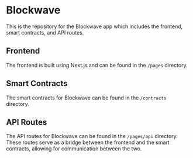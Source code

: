 # Blockwave

This is the repository for the Blockwave app which includes the frontend, smart contracts, and API routes.

## Frontend

The frontend is built using Next.js and can be found in the `/pages` directory.

## Smart Contracts

The smart contracts for Blockwave can be found in the `/contracts` directory.

## API Routes

The API routes for Blockwave can be found in the `/pages/api` directory. These routes serve as a bridge between the frontend and the smart contracts, allowing for communication between the two.
